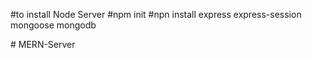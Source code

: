 #to install Node Server
#npm init
#npn install express express-session mongoose mongodb

#   M E R N - S e r v e r  
 